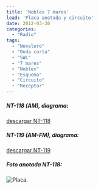 ```yaml
---
title: 'Noblex 7 mares'
lead: 'Placa anotada y circuito'
date: 2012-03-30
categories:
  - "Radio"
tags:
  - "Novelero"
  - "Onda corta"
  - "SWL"
  - "7 mares"
  - "Noblex"
  - "Esquema"
  - "Circuito"
  - "Receptor"
---
```


##### NT-118 (AM), diagrama:
[descargar NT-118](/doc/14050_Noblex_NT-118_7_Mares_Receptor_transistorizado_OL-OC_alimentacion_dual_Diagrama.pdf.gz)


##### NT-119 (AM-FM), diagrama:
[descargar NT-119](/doc/14050_Noblex_NT-119_7_mares_AM-FM_Diagrama.pdf.gz)


##### Foto anotada NT-118:

![Placa.](/doc/nt-118_placa_comentada.jpg "nt-118 placa anotada")


